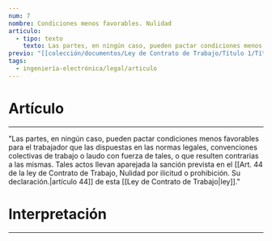 ```yaml
---
num: 7
nombre: Condiciones menos favorables. Nulidad
articulo:
  - tipo: texto
    texto: Las partes, en ningún caso, pueden pactar condiciones menos favorables para el trabajador que las dispuestas en las normas legales, convenciones colectivas de trabajo o laudo con fuerza de tales, o que resulten contrarias a las mismas. Tales actos llevan aparejada la sanción prevista en el artículo 44 de esta ley.
previo: "[[colección/documentos/Ley de Contrato de Trabajo/Título 1/Título 1, Disposiciones Generales|Título 1, Disposiciones Generales]]"
tags:
  - ingeniería-electrónica/legal/articulo
---
```

# Artículo
---
"Las partes, en ningún caso, pueden pactar condiciones menos favorables para el trabajador que las dispuestas en las normas legales, convenciones colectivas de trabajo o laudo con fuerza de tales, o que resulten contrarias a las mismas. Tales actos llevan aparejada la sanción prevista en el [[Art. 44 de la ley de Contrato de Trabajo, Nulidad por ilicitud o prohibición. Su declaración.|artículo 44]] de esta [[Ley de Contrato de Trabajo|ley]]."

# Interpretación
---
